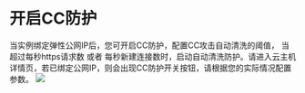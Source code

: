 # 开启CC防护
当实例绑定弹性公网IP后，您可开启CC防护，配置CC攻击自动清洗的阈值， 当超过每秒https请求数 或者 每秒新建连接数时，启动自动清洗防护。请进入云主机详情页，若已绑定公网IP，则会出现CC防护开关按钮，请根据您的实际情况配置参数。
![](../../../../image/vm/Operation-Guide-Security-turnon1.png)

